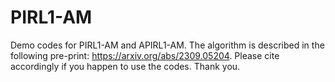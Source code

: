 # PIRL1-AM
Demo codes for PIRL1-AM and APIRL1-AM.
The algorithm is described in the following pre-print:
https://arxiv.org/abs/2309.05204.
Please cite accordingly if you happen to use the codes. Thank you.

